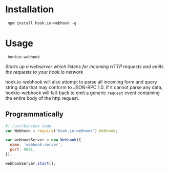 # Installation

     npm install hook.io-webhook -g

# Usage

     hookio-webhook

*Starts up a webserver which listens for incoming HTTP requests and emits the requests to your hook.io network*

hook.io-webhook will also attempt to parse all incoming form and query string data that may conform to JSON-RPC 1.0. If it cannot parse any data, hookio-webhook will fall-back to emit a generic `request` event containing the entire body of the http request.

## Programmatically

```javascript
#! /usr/bin/env node
var Webhook = require('hook.io-webhook').Webhook;

var webhookServer = new Webhook({
  name: 'webhook-server',
  port: 9001,
});

webhookServer.start();
```

